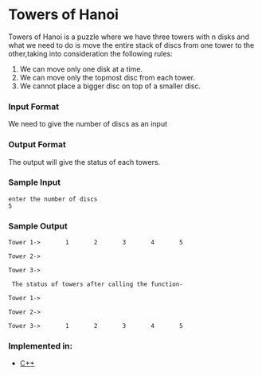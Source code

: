 
# Towers of Hanoi

Towers of Hanoi is a puzzle where we have three towers with n disks and what we need to do is move the entire stack of discs from one tower
to the other,taking into consideration the following rules:
1) We can move only one disk at a time.
2) We can move only the topmost disc from each tower.
3) We cannot place a bigger disc on top of a smaller disc.

### Input Format

We need to give the number of discs as an input

### Output Format

The output will give the status of each towers.

### Sample Input

```
enter the number of discs
5
```

### Sample Output

```
Tower 1->       1       2       3       4       5

Tower 2->

Tower 3->

 The status of towers after calling the function-

Tower 1->

Tower 2->

Tower 3->       1       2       3       4       5
```

### Implemented in:

- [C++](https://github.com/CKanishka/algorithms_with_git/blob/towers_of_hanoi/algorithms/Maths/Towers_of_Hanoi/Towers%20of%20Hanoi%20new.cpp)
